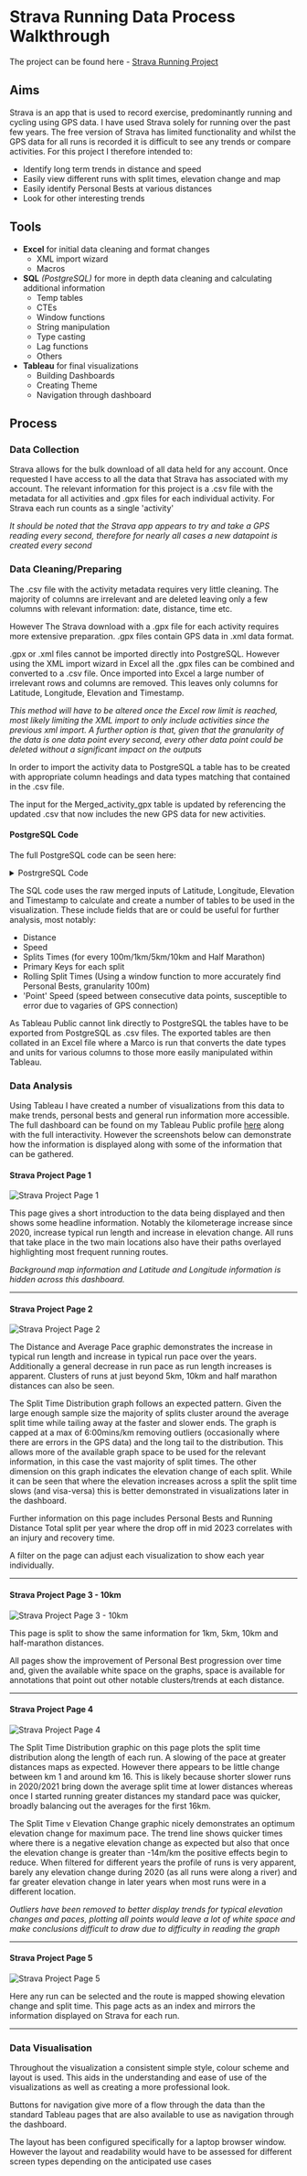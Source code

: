 # Strava Running Data Process Walkthrough

The project can be found here - [Strava Running Project](https://public.tableau.com/app/profile/jake.rainey/viz/StravaRunningDataProject/StravaRunningData)

## Aims
Strava is an app that is used to record exercise, predominantly running and cycling using GPS data. I have used Strava solely for running over the past few years. The free version of Strava has limited functionality and whilst the GPS data for all runs is recorded it is difficult to see any trends or compare activities.
For this project I therefore intended to:
- Identify long term trends in distance and speed
- Easily view different runs with split times, elevation change and map
- Easily identify Personal Bests at various distances
- Look for other interesting trends


## Tools
- **Excel** for initial data cleaning and format changes
   - XML import wizard
   - Macros
- **SQL** *(PostgreSQL)* for more in depth data cleaning and calculating additional information
     - Temp tables
     - CTEs
     - Window functions
     - String manipulation
     - Type casting
     - Lag functions
     - Others
- **Tableau** for final visualizations
     - Building Dashboards
     - Creating Theme
     - Navigation through dashboard


## Process

### Data Collection
Strava allows for the bulk download of all data held for any account. Once requested I have access to all the data that Strava has associated with my account. The relevant information for this project is a .csv file with the metadata for all activities and .gpx files for each individual activity. For Strava each run counts as a single 'activity'

*It should be noted that the Strava app appears to try and take a GPS reading every second, therefore for nearly all cases a new datapoint is created every second*

### Data Cleaning/Preparing
The .csv file with the activity metadata requires very little cleaning. The majority of columns are irrelevant and are deleted leaving only a few columns with relevant information: date, distance, time etc.


However The Strava download with a .gpx file for each activity requires more extensive preparation. .gpx files contain GPS data in .xml data format. 

.gpx or .xml files cannot be imported directly into PostgreSQL. However using the XML import wizard in Excel all the .gpx files can be combined and converted to a .csv file. Once imported into Excel a large number of irrelevant rows and columns are removed. This leaves only columns for Latitude, Longitude, Elevation and Timestamp.

*This method will have to be altered once the Excel row limit is reached, most likely limiting the XML import to only include activities since the previous xml import. A further option is that, given that the granularity of the data is one data point every second, every other data point could be deleted without a significant impact on the outputs*

In order to import the activity data to PostgreSQL a table has to be created with appropriate column headings and data types matching that contained in the .csv file.

The input for the Merged_activity_gpx table is updated by referencing the updated .csv that now includes the new GPS data for new activities.

#### PostgreSQL Code

The full PostgreSQL code can be seen here:

<Details>

<Summary>PostrgreSQL Code</Summary>

```pgsql
-- Full code to Tableau ready for Strava GPX data

--Creating calculated columns for later use
-----START-----
DROP TABLE IF EXISTS gpxstep;
CREATE TEMP TABLE gpxstep AS
WITH cte_gpx AS
(SELECT 
latitude,
longitude,
elevation,
run_time_stamp,
run_time_stamp::date AS run_date,
(run_time_stamp::timestamp)::time AS run_timestamp,

LAG (latitude,1) 
 OVER (PARTITION BY run_time_stamp::date 
	   ORDER BY run_time_stamp) AS prev_lat, 
LAG (longitude,1) 
 OVER (PARTITION BY run_time_stamp::date 
	   ORDER BY run_time_stamp) AS prev_long,
LAG ((run_time_stamp::timestamp)::time,1) 
 OVER (PARTITION BY run_time_stamp::date 
	   ORDER BY run_time_stamp) AS prev_run_timestamp,
LAG (elevation,1) 
OVER (PARTITION BY run_time_stamp::date 
	  ORDER BY run_time_stamp) AS prev_elevation
FROM "Merged_activity_gpx"
ORDER BY run_time_stamp ASC)

SELECT *,
earth_distance (
	ll_to_earth(latitude, longitude),
	ll_to_earth(prev_lat, prev_long))
	AS d_distance, 
--This calculates d_distance 
run_timestamp - prev_run_timestamp AS d_time,
elevation - prev_elevation AS d_elevation

FROM cte_gpx;



DROP TABLE IF EXISTS gpxstep2;
CREATE TABLE gpxstep2 AS(

WITH gpxstep2 AS
(SELECT *,
(d_time)/NULLIF((d_distance/1000),0) AS "point_speed_min/km", 
 -- NULLIF removes div by zero error
SUM (d_distance) OVER (PARTITION BY run_time_stamp::date
					   ROWS
					   BETWEEN UNBOUNDED PRECEDING AND CURRENT ROW) AS sum_distance,
-- ROWS BETWEEN not RANGE BETWEEN to account for nulls and keep running total per run
SUM (d_time) OVER (PARTITION BY run_time_stamp::date
				  ROWS BETWEEN UNBOUNDED PRECEDING AND CURRENT ROW) AS sum_time,
SUM (d_elevation) OVER (PARTITION BY run_time_stamp::date
						ROWS BETWEEN UNBOUNDED PRECEDING AND CURRENT ROW) AS sum_d_elevation
 FROM gpxstep) 

SELECT *,
(sum_time)/NULLIF((sum_distance/1000),0) AS "cumulative_speed_min/km"
FROM gpxstep2
ORDER BY run_time_stamp asc);
-----END-----


-- USING gpxstep2 this generates split times per 100m for each run, for use in longer split times
-----START-----
DROP TABLE IF EXISTS splits_100m;
CREATE TABLE splits_100m AS(

WITH histo_data AS
(SELECT
run_time_stamp,
run_date,
latitude,
longitude,
elevation,
DENSE_RANK () OVER (ORDER BY (run_date))  AS run_no,
-- gives an id number for each run(date) allowing for each unique split ID to be created
sum_distance,
d_time,
WIDTH_BUCKET (sum_distance::numeric, 
			  0.0,
			  MAX((CEIL(sum_distance / 100))/10 )::numeric,
			  (MAX(CEIL(sum_distance / 100) ))::int) AS splits 
-- MAX((CEIL(sum_distance / 100))/10 ) converts m to km, force rounds up to nearest 100m, result in km

FROM gpxstep2
GROUP BY run_time_stamp, run_date, sum_distance, d_time, latitude, longitude, elevation
ORDER BY run_time_stamp)


SELECT 
*,
run_no + (splits-1)/1000::double precision AS split_dist,
--split_dist returns: run_number.run_distance_in_100m_intervals the unique split ID
SUM (d_time) OVER (PARTITION BY (run_no + (splits-1)/1000::double precision)) AS split_time

FROM histo_data
ORDER BY run_time_stamp);


DROP TABLE IF EXISTS splits_100m_final;
CREATE TABLE splits_100m_final AS(

WITH splits_100m_final AS(
SELECT 
DISTINCT -- This keeps only one record per split, the remaining are not required
split_dist::decimal (10,3),--Type cast to force 3 decimal places to ease future calcs
split_time,
run_date,
MAX(split_dist) OVER (PARTITION BY run_date) AS incomplete_split 
--This creates a reference in the same format as the unique split ID in order to 
--remove the final incomplete split of a run

FROM splits_100m
ORDER BY split_dist)

SELECT * 
FROM
splits_100m_final
ORDER BY split_dist);

DELETE FROM splits_100m_final
WHERE split_dist = incomplete_split;
--This removes the incomplete splits

ALTER TABLE splits_100m_final
DROP COLUMN incomplete_split;
--This removes the unnecessary column

DROP TABLE IF EXISTS splits_100m;
-- Removes intermediate table
-----END-----

-- USING gpxstep2 this generates split times per 1000m for each run, for use only for individual runs
-----START-----
DROP TABLE IF EXISTS splits_1000m;
CREATE TABLE splits_1000m AS(

WITH histo_data AS
(SELECT
run_time_stamp,
run_date,
DENSE_RANK () OVER (ORDER BY (run_date))  AS run_no,
-- gives an id number for each run(date) allowing for each unique split ID to be created
sum_distance,
d_elevation,
d_time,
latitude,
longitude,
elevation,
run_timestamp,
WIDTH_BUCKET (sum_distance::numeric, 
			  0.0,
			  MAX((CEIL(sum_distance / 1000))/10 )::numeric,
			  (MAX(CEIL(sum_distance / 1000) ))::int) AS splits 
-- MAX((CEIL(sum_distance / 1000))/10 ) converts m to km, force rounds up to nearest 1000m, result in km

FROM gpxstep2
GROUP BY run_time_stamp, run_date, sum_distance, d_time, d_elevation, latitude, longitude, elevation, run_timestamp
ORDER BY run_time_stamp)


SELECT 
*,
run_no + (splits-1)/100::double precision AS split_dist,
--split_dist returns: run_number.run_distance_in_1000m_intervals the unique split ID
SUM (d_time) OVER (PARTITION BY (run_no + (splits-1)/100::double precision)) AS split_time

FROM histo_data
ORDER BY run_time_stamp);


-- This maps the lat long datapoints to the split no.
DROP TABLE IF EXISTS latlongsplit_final;
CREATE TABLE latlongsplit_final AS(

WITH latlongsplit_final AS(
SELECT 
split_dist,
split_time,
run_date,
latitude,
longitude,
elevation,
run_timestamp,
SUM(d_elevation) OVER (PARTITION BY split_dist) AS sum_d_elevation,
MAX(split_dist) OVER (PARTITION BY run_date) AS incomplete_split 
--This creates a reference in the same format as the unique split ID in order to 
--remove the final incomplete split of a run

FROM splits_1000m
ORDER BY split_dist)

SELECT * 
FROM
latlongsplit_final
ORDER BY split_dist);

DELETE FROM latlongsplit_final
WHERE split_dist = incomplete_split;
--This removes the incomplete splits

ALTER TABLE latlongsplit_final
DROP COLUMN incomplete_split;
--This removes the unnecessary column

-- END OF LAT LONG SPLIT CREATION


DROP TABLE IF EXISTS splits_1000m_final;
CREATE TABLE splits_1000m_final AS(

WITH splits_1000m_final AS(
SELECT 
DISTINCT -- This keeps only one record per split, the remaining are not required
split_dist,
split_time,
run_date,
SUM(d_elevation) OVER (PARTITION BY split_dist) AS sum_d_elevation,
MAX(split_dist) OVER (PARTITION BY run_date) AS incomplete_split 
--This creates a reference in the same format as the unique split ID in order to 
--remove the final incomplete split of a run

FROM splits_1000m
ORDER BY split_dist)

SELECT * 
FROM
splits_1000m_final
ORDER BY split_dist);

DELETE FROM splits_1000m_final
WHERE split_dist = incomplete_split;
--This removes the incomplete splits

ALTER TABLE splits_1000m_final
DROP COLUMN incomplete_split;
--This removes the unnecessary column

DROP TABLE IF EXISTS splits_1000m;
-- Removes intermediate table
-----END-----

-- Creates rolling split times
-----START-----
--Fastest 100m

-- Due to inaccuracies in the gps readings and small distance, results not to be trusted
SELECT
split_dist,
split_time,
run_date
FROM splits_100m_final
ORDER BY split_time ASC;

--Rolling Fastest Splits
DROP TABLE IF EXISTS rolling_splits_final;
CREATE TABLE rolling_splits_final AS(	
SELECT
SUM(split_time) OVER(PARTITION BY run_date 
					 ORDER BY split_dist 
					 ROWS BETWEEN 9 PRECEDING AND CURRENT ROW ) AS prev_km_split,
-- Adds together previous 10 100m splits
SUM(split_time) OVER(PARTITION BY run_date 
					 ORDER BY split_dist 
					 ROWS BETWEEN 49 PRECEDING AND CURRENT ROW ) AS prev_5km_split,
-- Adds together previous 50 100m splits
SUM(split_time) OVER(PARTITION BY run_date 
					 ORDER BY split_dist 
					 ROWS BETWEEN 99 PRECEDING AND CURRENT ROW ) AS prev_10km_split,
-- Adds together previous 100 100m splits
SUM(split_time) OVER(PARTITION BY run_date 
					 ORDER BY split_dist 
					 ROWS BETWEEN 210 PRECEDING AND CURRENT ROW ) AS prev_half_marathon_split,
-- Adds together previous 211 100m splits
	
	
	
split_dist,
split_time,
run_date
FROM splits_100m_final
ORDER BY split_dist asc);

UPDATE rolling_splits_final
SET prev_km_split = null
WHERE(RIGHT (split_dist::text ,3))::int<010;
-- This removes sections of run before the first km is completed

UPDATE rolling_splits_final
SET prev_5km_split = null
WHERE(RIGHT (split_dist::text ,3))::int<050;
-- This removes sections of run before the first 5km is completed

UPDATE rolling_splits_final
SET prev_10km_split = null
WHERE(RIGHT (split_dist::text ,3))::int<100;
-- This removes sections of run before the first 10km is completed

UPDATE rolling_splits_final
SET prev_half_marathon_split = null
WHERE(RIGHT (split_dist::text ,3))::int<210;
-- This removes sections of run before the first half marathon is completed

DELETE FROM rolling_splits_final
WHERE split_time IS null;
-- Removes rows where split times incorrectly calculated due to nulls

SELECT *
FROM rolling_splits_final
ORDER BY split_dist ASC

-----END-----

```
</Details>

The SQL code uses the raw merged inputs of Latitude, Longitude, Elevation and Timestamp to calculate and create a number of tables to be used in the visualization. These include fields that are or could be useful for further analysis, most notably:
- Distance
- Speed
- Splits Times (for every 100m/1km/5km/10km and Half Marathon)
- Primary Keys for each split
- Rolling Split Times (Using a window function to more accurately find Personal Bests, granularity 100m)
- 'Point' Speed (speed between consecutive data points, susceptible to error due to vagaries of GPS connection)

As Tableau Public cannot link directly to PostgreSQL the tables have to be exported from PostgreSQL as .csv files. The exported tables are then collated in an Excel file where a Marco is run that converts the date types and units for various columns to those more easily manipulated within Tableau.

### Data Analysis

Using Tableau I have created a number of visualizations from this data to make trends, personal bests and general run information more accessible.
The full dashboard can be found on my Tableau Public profile [here](https://public.tableau.com/app/profile/jake.rainey/viz/StravaRunningDataProject/StravaRunningData) along with the full interactivity. However the screenshots below can demonstrate how the information is displayed along with some of the information that can be gathered.

#### Strava Project Page 1

![Strava Project Page 1](https://github.com/jor-rainey/ImagesforReadMe/blob/main/Strava%20Project%20Screenshots/Strava%20Pg1.png)

This page gives a short introduction to the data being displayed and then shows some headline information. Notably the kilometerage increase since 2020, increase typical run length and increase in elevation change. All runs that take place in the two main locations also have their paths overlayed highlighting most frequent running routes.

*Background map information and Latitude and Longitude information is hidden across this dashboard.*

---
#### Strava Project Page 2

![Strava Project Page 2](https://github.com/jor-rainey/ImagesforReadMe/blob/main/Strava%20Project%20Screenshots/Strava%20Pg2.png)

The Distance and Average Pace graphic demonstrates the increase in typical run length and increase in typical run pace over the years. Additionally a general decrease in run pace as run length increases is apparent. Clusters of runs at just beyond 5km, 10km and half marathon distances can also be seen. 

The Split Time Distribution graph follows an expected pattern. Given the large enough sample size the majority of splits cluster around the average split time while tailing away at the faster and slower ends. The graph is capped at a max of 6:00mins/km removing outliers (occasionally where there are errors in the GPS data) and the long tail to the distribution. This allows more of the available graph space to be used for the relevant information, in this case the vast majority of split times. The other dimension on this graph indicates the elevation change of each split. While it can be seen that where the elevation increases across a split the split time slows (and visa-versa) this is better demonstrated in visualizations later in the dashboard. 

Further information on this page includes Personal Bests and Running Distance Total split per year where the drop off in mid 2023 correlates with an injury and recovery time.

A filter on the page can adjust each visualization to show each year individually.

---
#### Strava Project Page 3 - 10km

![Strava Project Page 3 - 10km](https://github.com/jor-rainey/ImagesforReadMe/blob/main/Strava%20Project%20Screenshots/Strava%20Pg3.png)

This page is split to show the same information for 1km, 5km, 10km and half-marathon distances.

All pages show the improvement of Personal Best progression over time and, given the available white space on the graphs, space is available for annotations that point out other notable clusters/trends at each distance.

---
#### Strava Project Page 4

![Strava Project Page 4](https://github.com/jor-rainey/ImagesforReadMe/blob/main/Strava%20Project%20Screenshots/Strava%20Pg4.png)

The Split Time Distribution graphic on this page plots the split time distribution along the length of each run. A slowing of the pace at greater distances maps as expected. However there appears to be little change between km 1 and around km 16. This is likely because shorter slower runs in 2020/2021 bring down the average split time at lower distances whereas once I started running greater distances my standard pace was quicker, broadly balancing out the averages for the first 16km.

The Split Time v Elevation Change graphic nicely demonstrates an optimum elevation change for maximum pace. The trend line shows quicker times where there is a negative elevation change as expected but also that once the elevation change is greater than -14m/km the positive effects begin to reduce. When filtered for different years the profile of runs is very apparent, barely any elevation change during 2020 (as all runs were along a river) and far greater elevation change in later years when most runs were in a different location.

*Outliers have been removed to better display trends for typical elevation changes and paces, plotting all points would leave a lot of white space and make conclusions difficult to draw due to difficulty in reading the graph*

---

#### Strava Project Page 5

![Strava Project Page 5](https://github.com/jor-rainey/ImagesforReadMe/blob/main/Strava%20Project%20Screenshots/Strava%20Pg5.png)

Here any run can be selected and the route is mapped showing elevation change and split time. This page acts as an index and mirrors the information displayed on Strava for each run. 

---


### Data Visualisation

Throughout the visualization a consistent simple style, colour scheme and layout is used. This aids in the understanding and ease of use of the visualizations as well as creating a more professional look.

Buttons for navigation give more of a flow through the data than the standard Tableau pages that are also available to use as navigation through the dashboard.

The layout has been configured specifically for a laptop browser window. However the layout and readability would have to be assessed for different screen types depending on the anticipated use cases 












